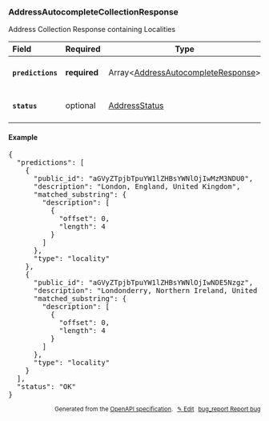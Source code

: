 <!--- This is a generated file, do not edit! -->
<!--- [START woosmap_http_schema_addressautocompletecollectionresponse] -->
<h3 class="schema-object" id="AddressAutocompleteCollectionResponse">AddressAutocompleteCollectionResponse</h3>

Address Collection Response containing Localities

| Field                                                                                                                                | Required     | Type                                                                                                   | Description                                                                                                         |
| :----------------------------------------------------------------------------------------------------------------------------------- | ------------ | ------------------------------------------------------------------------------------------------------ | ------------------------------------------------------------------------------------------------------------------- |
| <h4 id="AddressAutocompleteCollectionResponse-predictions" class="add-link schema-object-property-key"><code>predictions</code></h4> | **required** | Array&lt;[AddressAutocompleteResponse](#AddressAutocompleteResponse "AddressAutocompleteResponse")&gt; | See [AddressAutocompleteResponse](#AddressAutocompleteResponse "AddressAutocompleteResponse") for more information. |
| <h4 id="AddressAutocompleteCollectionResponse-status" class="add-link schema-object-property-key"><code>status</code></h4>           | optional     | [AddressStatus](#AddressStatus "AddressStatus")                                                        | See [AddressStatus](#AddressStatus "AddressStatus") for more information.                                           |

<h4 class="schema-object-example" id="AddressAutocompleteCollectionResponse-example">Example</h4>

<pre class="notranslate lang-json prettyprint">{
  "predictions": [
    {
      "public_id": "aGVyZTpjbTpuYW1lZHBsYWNlOjIwMzM3NDU0",
      "description": "London, England, United Kingdom",
      "matched_substring": {
        "description": [
          {
            "offset": 0,
            "length": 4
          }
        ]
      },
      "type": "locality"
    },
    {
      "public_id": "aGVyZTpjbTpuYW1lZHBsYWNlOjIwNDE5Nzgz",
      "description": "Londonderry, Northern Ireland, United Kingdom",
      "matched_substring": {
        "description": [
          {
            "offset": 0,
            "length": 4
          }
        ]
      },
      "type": "locality"
    }
  ],
  "status": "OK"
}</pre>

<p style="text-align: right; font-size: smaller;">Generated from the <a data-label="openapi-github" href="https://github.com/woosmap/openapi-specification" title="Woosmap OpenAPI Specification" class="external">OpenAPI specification</a>.
<a data-label="openapi-github-woosmap-http-schema-addressautocompletecollectionresponse" data-action="edit" style="margin-left: 5px;" href="https://github.com/woosmap/openapi-specification/blob/main/specification/schemas/AddressAutocompleteCollectionResponse.yml" title="Edit on GitHub">✎ Edit</a>
<a data-label="openapi-github-woosmap-http-schema-addressautocompletecollectionresponse" data-action="bug" style="margin-left: 5px;" href="https://github.com/woosmap/openapi-specification/issues/new?assignees=&labels=type%3A+bug%2C+triage+me&template=bug_report.md&title=[schemas] Bug - AddressAutocompleteCollectionResponse" title="File bug for schemas on GitHub"><span class="material-icons">bug_report</span> Report bug</a>
</p>

<!--- [END woosmap_http_schema_addressautocompletecollectionresponse] -->
